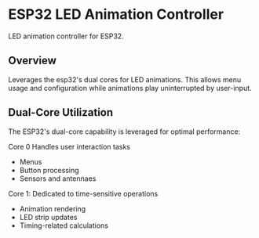 # ESP32 LED Animation Controller
LED animation controller for ESP32.

## Overview
Leverages the esp32's dual cores for LED animations. This allows menu usage and configuration while animations play uninterrupted by user-input.

## Dual-Core Utilization
The ESP32's dual-core capability is leveraged for optimal performance:

Core 0 Handles user interaction tasks
- Menus
- Button processing
- Sensors and antennaes

Core 1: Dedicated to time-sensitive operations
- Animation rendering
- LED strip updates
- Timing-related calculations

